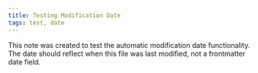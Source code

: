 ```yaml
---
title: Testing Modification Date
tags: test, date
---
```


This note was created to test the automatic modification date functionality. The date should reflect when this file was last modified, not a frontmatter date field.